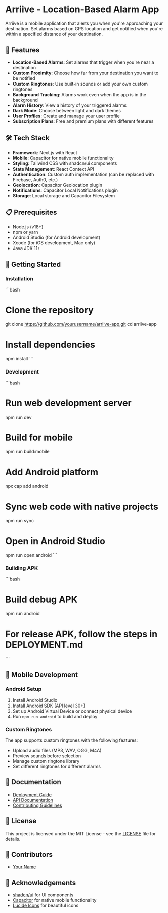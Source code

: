 # Arriive - Location-Based Alarm App

Arriive is a mobile application that alerts you when you're approaching your destination. Set alarms based on GPS location and get notified when you're within a specified distance of your destination.

## 🌟 Features

- **Location-Based Alarms**: Set alarms that trigger when you're near a destination
- **Custom Proximity**: Choose how far from your destination you want to be notified
- **Custom Ringtones**: Use built-in sounds or add your own custom ringtones
- **Background Tracking**: Alarms work even when the app is in the background
- **Alarm History**: View a history of your triggered alarms
- **Dark Mode**: Choose between light and dark themes
- **User Profiles**: Create and manage your user profile
- **Subscription Plans**: Free and premium plans with different features

## 🛠️ Tech Stack

- **Framework**: Next.js with React
- **Mobile**: Capacitor for native mobile functionality
- **Styling**: Tailwind CSS with shadcn/ui components
- **State Management**: React Context API
- **Authentication**: Custom auth implementation (can be replaced with Firebase, Auth0, etc.)
- **Geolocation**: Capacitor Geolocation plugin
- **Notifications**: Capacitor Local Notifications plugin
- **Storage**: Local storage and Capacitor Filesystem

## 📋 Prerequisites

- Node.js (v18+)
- npm or yarn
- Android Studio (for Android development)
- Xcode (for iOS development, Mac only)
- Java JDK 11+

## 🚀 Getting Started

### Installation

\`\`\`bash
# Clone the repository
git clone https://github.com/yourusername/arriive-app.git
cd arriive-app

# Install dependencies
npm install
\`\`\`

### Development

\`\`\`bash
# Run web development server
npm run dev

# Build for mobile
npm run build:mobile

# Add Android platform
npx cap add android

# Sync web code with native projects
npm run sync

# Open in Android Studio
npm run open:android
\`\`\`

### Building APK

\`\`\`bash
# Build debug APK
npm run android

# For release APK, follow the steps in DEPLOYMENT.md
\`\`\`

## 📱 Mobile Development

### Android Setup

1. Install Android Studio
2. Install Android SDK (API level 30+)
3. Set up Android Virtual Device or connect physical device
4. Run `npm run android` to build and deploy

### Custom Ringtones

The app supports custom ringtones with the following features:

- Upload audio files (MP3, WAV, OGG, M4A)
- Preview sounds before selection
- Manage custom ringtone library
- Set different ringtones for different alarms

## 📄 Documentation

- [Deployment Guide](./DEPLOYMENT.md)
- [API Documentation](./API.md)
- [Contributing Guidelines](./CONTRIBUTING.md)

## 📝 License

This project is licensed under the MIT License - see the [LICENSE](LICENSE) file for details.

## 👥 Contributors

- [Your Name](https://github.com/yourusername)

## 🙏 Acknowledgements

- [shadcn/ui](https://ui.shadcn.com/) for UI components
- [Capacitor](https://capacitorjs.com/) for native mobile functionality
- [Lucide Icons](https://lucide.dev/) for beautiful icons

